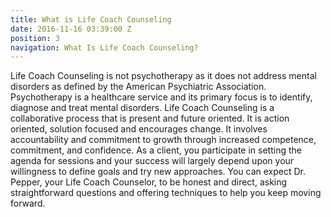 ```yaml
---
title: What is Life Coach Counseling
date: 2016-11-16 03:39:00 Z
position: 3
navigation: What Is Life Coach Counseling?
---
```


Life Coach Counseling is not psychotherapy as it does not address mental disorders as defined by the American Psychiatric Association. Psychotherapy is a healthcare service and its primary focus is to identify, diagnose and treat mental disorders. Life Coach Counseling is a collaborative process that is present and future oriented. It is action oriented, solution focused and encourages change. It involves accountability and commitment to growth through increased competence, commitment, and confidence. As a client, you participate in setting the agenda for sessions and your success will largely depend upon your willingness to define goals and try new approaches. You can expect Dr. Pepper, your Life Coach Counselor, to be honest and direct, asking straightforward questions and offering techniques to help you keep moving forward.